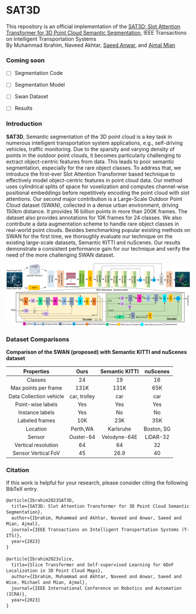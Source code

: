 # SAT3D

This repository is an official implementation of the [SAT3D: Slot Attention Transformer for 3D Point Cloud Semantic Segmentation](https://arxiv.org/), IEEE Transactions on Intelligent Transportation Systems  
By Muhammad Ibrahim, Naveed Akhtar, [Saeed Anwar](https://saeed-anwar.github.io/), and [Ajmal Mian](https://ajmalsaeed.net/)


### Coming soon
- [ ] Segmentation Code
- [ ] Segmentation Model
- [ ] Swan Dataset
- [ ] Results


### Introduction

**SAT3D**, Semantic segmentation of the 3D point cloud is a key task in numerous intelligent transportation system applications, e.g., self-driving vehicles, traffic monitoring. Due to the sparsity and varying density of  points in the outdoor point clouds, it becomes  particularly challenging to extract object-centric features from data. This leads to poor semantic segmentation, especially for the rare object classes. To address that, we introduce the first-ever Slot Attention Transformer based technique to effectively model object-centric features in point cloud data. Our method uses cylindrical splits of space for voxelization and computes channel-wise positional embeddings before repetitively encoding the point cloud with slot attentions. Our second major contribution is a Large-Scale Outdoor Point Cloud dataset (SWAN), collected in a dense urban environment, driving 150km distance. It provides 16 billion points in more than 200K frames. The dataset also provides annotations for 10K frames for 24 classes. We also contribute a data augmentation scheme to handle rare object classes in real-world point clouds. Besides benchmarking popular existing methods on SWAN for the first time, we thoroughly evaluate our technique on the existing large-scale datasets, Semantic KITTI and nuScenes. Our results demonstrate a consistent performance gain for our technique and verify the need of the more challenging SWAN dataset. 

<div align=center>
<img src='./fig/MainDiagramfinal8.PNG' width=600>
</div>

### Dataset Comparisons
  
**Comparison of the SWAN (proposed) with Semantic KITTI and nuScenes dataset**

| Properties              | Ours          | Semantic KITTI | nuScenes    | 
| :---:                   | :---:         | :---:          | :---:       |  
| Classes                 | 24            | 19             | 16          |
| Max points per frame    | 131K          | 131K           | 65K         |
| Data Collection vehicle | car, trolley  | car            | car         | 
| Point-wise labels       | Yes           | Yes            | Yes         |
| Instance labels         | Yes           | No             | No          | 
| Labeled frames          | 10K           | 23K            | 35K         | 
| Location                | Perth,WA      | Karlsruhe      | Boston, SG  |
| Sensor                  | Ouster-64     | Velodyne-64E   | LiDAR-32    | 
| Vertical resolution     | 64            | 64             | 32          | 
| Sensor Vertical FoV     | 45            | 26.9           | 40          | 


### Citation

If this work is helpful for your research, please consider citing the following BibTeX entry.

```
@article{Ibrahim2023SAT3D,
  title={SAT3D: Slot Attention Transformer for 3D Point Cloud Semantic Segmentation},
  author={Ibrahim, Muhammad and Akhtar, Naveed and Anwar, Saeed and Mian, Ajmal},
  journal={IEEE Transactions on Intelligent Transportation Systems (T-ITS)},
  year={2023}
}

@article{Ibrahim2023slice,
  title={Slice Transformer and Self-supervised Learning for 6DoF Localization in 3D Point Cloud Maps},
  author={Ibrahim, Muhammad and Akhtar, Naveed and Anwar, Saeed and Wise, Michael and Mian, Ajmal},
  journal={IEEE International Conference on Robotics and Automation (ICRA)},
  year={2023}
}
```
